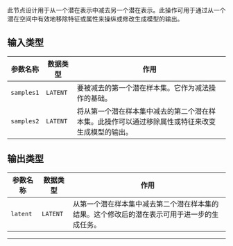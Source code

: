 
此节点设计用于从一个潜在表示中减去另一个潜在表示。此操作可用于通过从一个潜在空间中有效地移除特征或属性来操纵或修改生成模型的输出。

## 输入类型

| 参数名称 | 数据类型 | 作用 |
| --- | --- | --- |
| `samples1` | `LATENT` | 要被减去的第一个潜在样本集。它作为减法操作的基础。 |
| `samples2` | `LATENT` | 将从第一个潜在样本集中减去的第二个潜在样本集。此操作可以通过移除属性或特征来改变生成模型的输出。 |

## 输出类型

| 参数名称 | 数据类型 | 作用 |
| --- | --- | --- |
| `latent` | `LATENT` | 从第一个潜在样本集中减去第二个潜在样本集的结果。这个修改后的潜在表示可用于进一步的生成任务。 |

---
